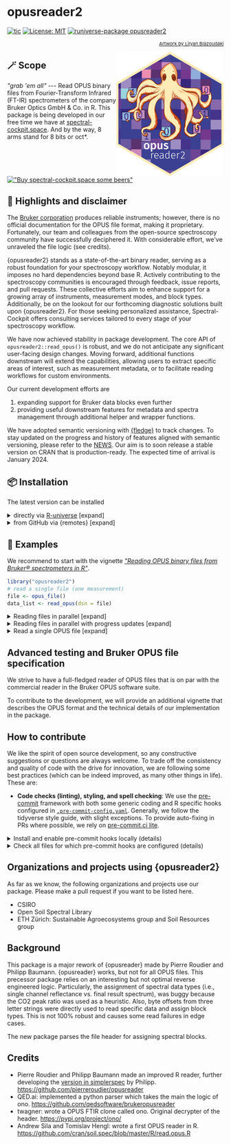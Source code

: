 # opusreader2

<!-- badges: start -->
[![tic](https://github.com/spectral-cockpit/opusreader2/workflows/tic/badge.svg?branch=main)](https://github.com/spectral-cockpit/opusreader2/actions)
[![License: MIT](https://img.shields.io/badge/License-MIT-yellow.svg)](https://opensource.org/licenses/MIT)
[![runiverse-package opusreader2](https://spectral-cockpit.r-universe.dev/badges/opusreader2?scale=1&color=pink&style=round)](https://spectral-cockpit.r-universe.dev/opusreader2)
<!-- badges: end -->

<p align="right"; style="font-size:11px"> <a href="https://www.instagram.com/lilyanblazoudaki">Artwork by Lilyan Blazoudaki</a></p>
<img align="right" width="250" src="man/figures/logo.png">

## 🪄 Scope

*"grab 'em all"* --- Read OPUS binary files from Fourier-Transform Infrared (FT-IR) spectrometers of the company Bruker Optics GmbH & Co. in R.
This package is being developed in our free time we have at [spectral-cockpit.space](https://spectral-cockpit.space). And by the way, 8 arms stand for 8 bits or oct\*.

[!["Buy spectral-cockpit.space some beers"](https://www.buymeacoffee.com/assets/img/custom_images/orange_img.png)](https://www.buymeacoffee.com/specphil)

## 🪩 Highlights and disclaimer

The [Bruker corporation](https://www.bruker.com/en.html) produces reliable instruments; however, there is no official documentation for the OPUS file format, making it proprietary.
Fortunately, our team and colleagues from the open-source spectroscopy community have successfully deciphered it. With considerable effort, we've unraveled the file logic (see credits).

{opusreader2} stands as a state-of-the-art binary reader, serving as a robust foundation for your spectroscopy workflow.
Notably modular, it imposes no hard dependencies beyond base R.
Actively contributing to the spectroscopy communities is encouraged through feedback, issue reports, and pull requests.
These collective efforts aim to enhance support for a growing array of instruments, measurement modes, and block types.
Additionally, be on the lookout for our forthcoming diagnostic solutions built upon {opusreader2}.
For those seeking personalized assistance, Spectral-Cockpit offers consulting services tailored to every stage of your spectroscopy workflow.

We have now achieved stability in package development.
The core API of `opusreader2::read_opus()` is robust, and we do not anticipate any significant user-facing design changes.
Moving forward, additional functions downstream will extend the capabilities, allowing users to extract specific areas of interest, such as measurement metadata, or to facilitate reading workflows for custom environments.

Our current development efforts are

1.  expanding support for Bruker data blocks even further
2.  providing useful downstream features for metadata and spectra management through additional helper and wrapper functions.

We have adopted semantic versioning with [{fledge}](https://github.com/cynkra/fledge) to track changes.
To stay updated on the progress and history of features aligned with semantic versioning, please refer to the [NEWS](NEWS.md).
Our aim is to soon release a stable version on CRAN that is production-ready. The expected time of arrival is January 2024.

## 📦 Installation

The latest version can be installed

<details>

<summary>directly via <a href="https://spectral-cockpit.r-universe.dev/ui#package:opusreader2">R-universe</a> [expand]</summary>

``` r
# Install the latest version
install.packages("opusreader2", repos = c(
  spectralcockpit = 'https://spectral-cockpit.r-universe.dev',
  CRAN = 'https://cloud.r-project.org'))
```

</details>

<details>

<summary>from GitHub via {remotes} [expand]</summary>

``` r
if (!require("remotes")) install.packages("remotes")
remotes::install_github("spectral-cockpit/opusreader2")
```

</details>

## 🔦 Examples

We recommend to start with the vignette [*"Reading OPUS binary files from Bruker® spectrometers in R"*](https://spectral-cockpit.github.io/opusreader2/articles/opusreader2_introduction.html).

``` r
library("opusreader2")
# read a single file (one measurement)
file <- opus_file()
data_list <- read_opus(dsn = file)
```

<details>

<summary>Reading files in parallel [expand]</summary>

Multiple OPUS files can optionally be read in parallel using the {future} framework. For this, parallel workers need to be registered.

``` r
file <- opus_file()
files_1000 <- rep(file, 1000L)

if (!require("future")) install.packages("future")
if (!require("future.apply")) install.packages("future.apply")

# register parallel backend (multisession; using sockets)
future::plan(future::multisession)

data <- read_opus(dsn = files_1000, parallel = TRUE)
```

</details>

<details>

<summary>Reading files in parallel with progress updates [expand]</summary>

If `parallel = TRUE`, progress updates via {progressr} are optionally available

``` r
if (!require("progressr")) install.packages("progressr")
library("progressr")

future::plan(future::multisession)

handlers(global = TRUE)
handlers("progress") # base R progress animation

file <- opus_file()
files_1000 <- rep(file, 1000L)

# read with progress bar
data <- read_opus(dsn = files_1000, parallel = TRUE, progress_bar = TRUE)
```

Optionally, the number of desired chunks can be specified via options.

``` r
options(number_of_chunks = 20L)
data <- read_opus(dsn = files_1000, parallel = TRUE, progress_bar = TRUE)
```

</details>

<details>

<summary>Read a single OPUS file [expand]</summary>

``` r
data <- read_opus_single(dsn = file)
```

</details>

## Advanced testing and Bruker OPUS file specification

We strive to have a full-fledged reader of OPUS files that is on par with the commercial reader in the Bruker OPUS software suite.

To contribute to the development, we will provide an additional vignette that describes the OPUS format and the technical details of our implementation in the package.

## How to contribute

We like the spirit of open source development, so any constructive suggestions or questions are always welcome.
To trade off the consistency and quality of code with the drive for innovation, we are following some best practices (which can be indeed improved, as many other things in life). These are:

-   **Code checks (linting), styling, and spell checking**: We use the [pre-commit](https://pre-commit.com/) framework with both some generic coding and R specific hooks configured in [`.pre-commit-config.yaml`](.pre-commit-config.yaml).
Generally, we follow the tidyverse style guide, with slight exceptions. To provide auto-fixing in PRs where possible, we rely on [pre-commit.ci lite](https://pre-commit.ci/lite.html).

<details>

<summary>Install and enable pre-commit hooks locally (details)</summary>

1.  install pre-commit with python3. For more details and options, see [the official documentation](https://pre-commit.com/)

``` sh
# in terminal
pip3 install pre-commit --user
```

2.  enable the pre-commit hooks in `.pre-commit-config.yaml`

``` sh
# change to cloned git directory of your fork of the package
pre-commit install
```

Once you do a `git commit -m "<your-commit-message>"`, the defined pre-commit hooks will automatically be applied on new commits.

</details>

<details>

<summary>Check all files for which pre-commit hooks are configured (details)</summary>

``` sh
# in your terminal and package root directory
pre-commit run --all-files
```

</details>

## Organizations and projects using {opusreader2}

As far as we know, the following organizations and projects use our package.
Please make a pull request if you want to be listed here.

-   CSIRO
-   Open Soil Spectral Library
-   ETH Zürich: Sustainable Agroecosystems group and Soil Resources group

## Background

This package is a major rework of {opusreader} made by Pierre Roudier and Philipp Baumann. 
{opusreader} works, but not for all OPUS files.
This precessor package relies on an interesting but not optimal reverse engineered logic.
Particularly, the assignment of spectral data types (i.e., single channel reflectance vs. final result spectrum), was buggy because the CO2 peak ratio was used as a heuristic.
Also, byte offsets from three letter strings were directly used to read specific data and assign block types.
This is not 100% robust and causes some read failures in edge cases.

The new package parses the file header for assigning spectral blocks.

## Credits

-   Pierre Roudier and Philipp Baumann made an improved R reader, further developing the [version in simplerspec](https://github.com/philipp-baumann/simplerspec/blob/master/R/read-opus-universal.R) by Philipp. <https://github.com/pierreroudier/opusreader>
-   QED.ai: implemented a python parser which takes the main the logic of ono. <https://github.com/qedsoftware/brukeropusreader>
-   twagner: wrote a OPUS FTIR clone called ono. Original decrypter of the header. <https://pypi.org/project/ono/>
-   Andrew Sila and Tomislav Hengl: wrote a first OPUS reader in R. <https://github.com/cran/soil.spec/blob/master/R/read.opus.R>
